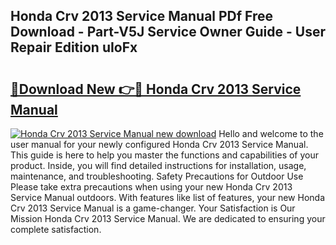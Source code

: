 ## Honda Crv 2013 Service Manual PDf Free Download - Part-V5J Service Owner Guide - User Repair Edition uIoFx

# <h2><a href="http://cf23616.oget.top/?id=Honda+Crv+2013+Service+Manual">🔗Download New 👉🔴 Honda Crv 2013 Service Manual</a></h2>

[![Honda Crv 2013 Service Manual new download](https://i.imgur.com/5g1atiW.png)](http://cf23616.oget.top/?id=Honda+Crv+2013+Service+Manual)
Hello and welcome to the user manual for your newly configured Honda Crv 2013 Service Manual. This guide is here to help you master the functions and capabilities of your product. Inside, you will find detailed instructions for installation, usage, maintenance, and troubleshooting. Safety Precautions for Outdoor Use Please take extra precautions when using your new Honda Crv 2013 Service Manual outdoors. With features like list of features, your new Honda Crv 2013 Service Manual is a game-changer. Your Satisfaction is Our Mission Honda Crv 2013 Service Manual. We are dedicated to ensuring your complete satisfaction.
